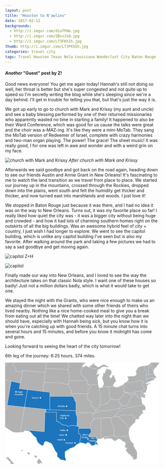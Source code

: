 ```yaml
---
layout: post
title: "Houston to N'awlins"
date: 2017-02-12
backgrounds:
  - http://i.imgur.com/d1uTFWe.jpg
  - http://i.imgur.com/2BvzJxQ.jpg
  - http://i.imgur.com/Lf3FKhIh.jpg
thumb: http://i.imgur.com/Lf3FKhIh.jpg
categories: travel city
tags: Travel Houston Texas Nola Louisiana Wanderlust City Baton Rouge
---
```


#### _Another_ "Guest" post by Z!

Good news everyone! You get me again today! Hannah's still not doing so well, her throat is better but she's super congested and not quite up to speed so I'm secretly writing the blog while she's sleeping since we're a day behind. I'll get in trouble for telling you that, but that's just the way it is.

We got up early to go to church with Mark and Krissy (my aunt and uncle) and see a baby blessing performed by one of their returned missionaries who apparently wasted no time in starting a family! It happened to also be their Ward Conference, which was good for us cause the talks were great and the choir was a-MAZ-ing. It's like they were a mini-MoTab. They sang the MoTab version of Redeemer of Israel, complete with crazy harmonies and two-man organ playing. The power! The grace! The sheet music! It was really good, I for one was left in awe and wonder and with a weird grin on my face.

![church with Mark and Krissy](http://i.imgur.com/LMyZ0r4h.jpg)
_After church with Mark and Krissy_

Afterwards we said goodbye and got back on the road again, heading down to see our friends Austin and Annie Grant in New Orleans! It's fascinating to me to watch the land transition as we travel from place to place. We started our journey up in the mountains, crossed through the Rockies, dropped down into the plains, went south and felt the humidity get thicker and thicker, and now turned east into marshlands and woods. I just love it!

We stopped in Baton Rouge just because it was there, and I had no idea it was on the way to New Orleans. Turns out, it was my favorite place so far! I really liked how quiet the city was - it was a bigger city without being huge and crowded - and how it had lots of charming southern homes right on the outskirts of all the big buildings. Was an awesome hybrid feel of city + country, I just wish I had longer to explore. We went to see the capitol building, which is unlike any capitol building I've seen but is also my favorite. After walking around the park and taking a few pictures we had to say a sad goodbye and get moving again.

![capitol Z+H](http://i.imgur.com/r3D7drEh.jpg)

![capitol](http://i.imgur.com/Lf3FKhIh.jpg)

Finally made our way into New Orleans, and I loved to see the way the architecture takes on that classic Nola style. I want one of these houses so badly! Just not a million dollars badly, which is what it would take to get one.

We stayed the night with the Grants, who were nice enough to make us an amazing dinner which we shared with some other friends of theirs who lived nearby. Nothing like a nice home-cooked meal to give you a break from eating out all the time! We chatted way later into the night than we should have, especially with Hannah being sick, but you know how it is when you're catching up with good friends. A 15 minute chat turns into several hours and 15 minutes, and before you know it midnight has come and gone.

Looking forward to seeing the heart of the city tomorrow!

6th leg of the journey: 6:25 hours. 374 miles.

![new orleans](/assets/images/maps/new-orleans.jpg)
